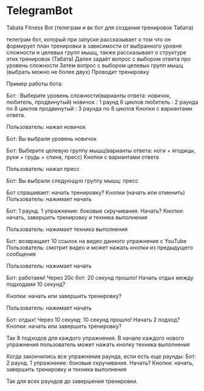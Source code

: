 # TelegramBot
Tabata Fitness Bot (телеграм и вк бот для создания тренировок Табата)

телеграм бот, который при запуске рассказывает о том что он формирует план тренировки в зависимости от выбранного уровня сложности и целевых групп мышц,
также рассказывает о структуре этих тренировок (Табата)
Далее задаёт вопрос с выбором ответа про уровень сложности
Затем вопрос с выбором целевых групп мышц (выбрать можно не более двух)
Проводит тренировку

Пример работы бота:

Бот : Выберите уровень сложности(варианты ответа: новичок, любитель, продвинутый)
новичок : 1 раунд 6 циклов
любитель : 2 раунда по 8 циклов
продвинутый : 3 раунда по 8 циклов
Кнопки с вариантами ответа.

Пользователь: нажал новичок

Бот: Вы выбрали уровень новичок

Бот: Выберите целевую группу мышц(варианты ответа: ноги + ягодицы, руки + грудь + спина, пресс)
Кнопки с вариантами ответа

Пользователь: нажал пресс

Бот: Вы выбрали следующую группу мышц: пресс

Бот спрашивает: начать тренировку?
Кнопки (начать или отменить)
Пользователь: нажимает начать

Бот: 1 раунд. 1 упражнение: боковые скручивания. Начать?
Кнопки: начать, завершить тренировку и техника выполнения

Пользователь: нажимает техника выполнения

Бот: возвращает 10 ссылок на видео данного упражнения с YouTube
Пользователь: смотрит видео и может нажать кнопки из предыдущего сообщения

Пользователь: нажимает начать

Бот: работаем!
Через 20с бот: 20 секунд прошло! Начать отдых между подходами 10 секунд?

Кнопки: начать или завершить тренировку?

Пользователь: нажимает начать

Бот: отдых! 
Через 10 секунд: 10 секунд прошло! Начать 2 подход?
Кнопки: начать или завершить тренировку?

Так 8 подходов для каждого упражнения. В начале каждого нового упражнения пользователь может нажать кнопку техника выполнения

Когда закончились все упражнения раунда, если есть еще раунды: 
Бот: 2 раунд. 1 упражнение: боковые скручивания. Начать?
Кнопки: начать, завершить тренировку и техника выполнения

Так для всех раундов до завершения тренировки.
